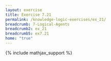 ```yaml
---
layout: exercise
title: Exercise 7.21
permalink: /knowledge-logic-exercises/ex_21/
breadcrumb: 7-Logical-Agents
breadcrumb2: ex_21
breadcrumb5: ex7.21
home: "true"
---
```


{% include mathjax_support %}


